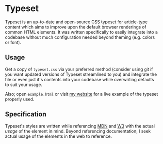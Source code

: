 # Typeset

Typeset is an up-to-date and open-source CSS typeset for article-type content which aims to improve upon the default browser renderings of common HTML elements. It was written specifically to easily integrate into a codebase without much configuration needed beyond theming (e.g. colors or font).

## Usage

Get a copy of `typeset.css` via your preferred method (consider using git if you want updated versions of Typeset streamlined to you) and integrate the file or even just it's contents into your codebase while overwriting defaults to suit your usage.

Also; open `example.html` or visit [my website](https://kikoi.site) for a live example of the typeset properly used.

## Specification

Typeset's styles are written while referencing [MDN](https://developer.mozilla.org/en-US/docs/Web/HTML/Element/a) and [W3](https://www.w3schools.com/tags/default.asp) with the actual *usage* of the element in mind. Beyond referencing documentation, I seek actual usage of the elements in the web to reference.
